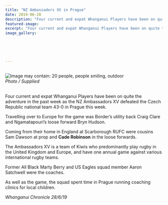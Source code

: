 ```yaml
---
title: "NZ Ambassadors XV in Prague"
date: 2019-06-28
description: "Four current and expat Whanganui Players have been on quite the adventure in the past week as the NZ Ambassadors XV..."
featured-image: 
excerpt: "Four current and expat Whanganui Players have been on quite the adventure in the past week as the NZ Ambassadors XV defeated the Czech Republic"
image_gallery:
	
	
	
	
	
---
```


<p><br /><img src="https://scontent-syd2-1.xx.fbcdn.net/v/t1.0-9/65095540_1305140989643294_7985726160531095552_n.jpg?_nc_cat=105&amp;_nc_oc=AQnUoXzhLmXLP3-aFUeunoJlS-NtNmDmQbYxkXsDND7GejXjAsKXKOQmjllTqaUXCuY&amp;_nc_ht=scontent-syd2-1.xx&amp;oh=6032a66c16a523489fad42306ba9c08c&amp;oe=5DBCCFE0" alt="Image may contain: 20 people, people smiling, outdoor" /><br /><em>Photo / Supplied</em></p>
<p><br />Four current and expat Whanganui Players have been on quite the adventure in the past week as the NZ Ambassadors XV defeated the Czech Republic national team 43-0 in Prague this week.&nbsp;</p>
<p>Travelling over to Europe for the game was Border&rsquo;s utility back Craig Clare and Ngamatapouri&rsquo;s loose forward Bryn Hudson.&nbsp;</p>
<p>Coming from their home in England at Scarborough RUFC were cousins Sam Dawson at prop and <strong>Cade Robinson</strong> in the loose forwards.&nbsp;</p>
<p>The Ambassadors XV is a team of Kiwis who predominantly play rugby in the United Kingdom and Europe, and have one annual game against various international rugby teams.&nbsp;</p>
<p>Former All Black Marty Berry and US Eagles squad member Aaron Satchwell were the coaches.&nbsp;</p>
<p>As well as the game, the squad spent time in Prague running coaching clinics for local children.</p>
<p><em>Whanganui Chronicle 28/6/19</em></p>

